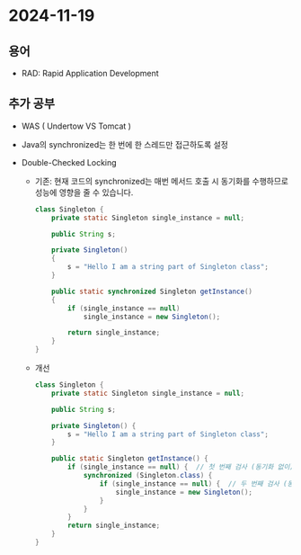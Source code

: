 # 2024-11-19

## 용어

- RAD: Rapid Application Development

## 추가 공부

- WAS ( Undertow VS Tomcat )

- Java의 synchronized는 한 번에 한 스레드만 접근하도록 설정

- Double-Checked Locking
    - 기존: 현재 코드의 synchronized는 매번 메서드 호출 시 동기화를 수행하므로 성능에 영향을 줄 수 있습니다. 
        ```java
        class Singleton {
            private static Singleton single_instance = null;
        
            public String s;
        
            private Singleton()
            {
                s = "Hello I am a string part of Singleton class";
            }
        
            public static synchronized Singleton getInstance()
            {
                if (single_instance == null)
                    single_instance = new Singleton();
        
                return single_instance;
            }
        }
        ```
    - 개선
        ```java
        class Singleton {
            private static Singleton single_instance = null;

            public String s;

            private Singleton() {
                s = "Hello I am a string part of Singleton class";
            }

            public static Singleton getInstance() {
                if (single_instance == null) {  // 첫 번째 검사 (동기화 없이)
                    synchronized (Singleton.class) {
                        if (single_instance == null) {  // 두 번째 검사 (동기화 내부)
                            single_instance = new Singleton();
                        }
                    }
                }
                return single_instance;
            }
        }
        ```